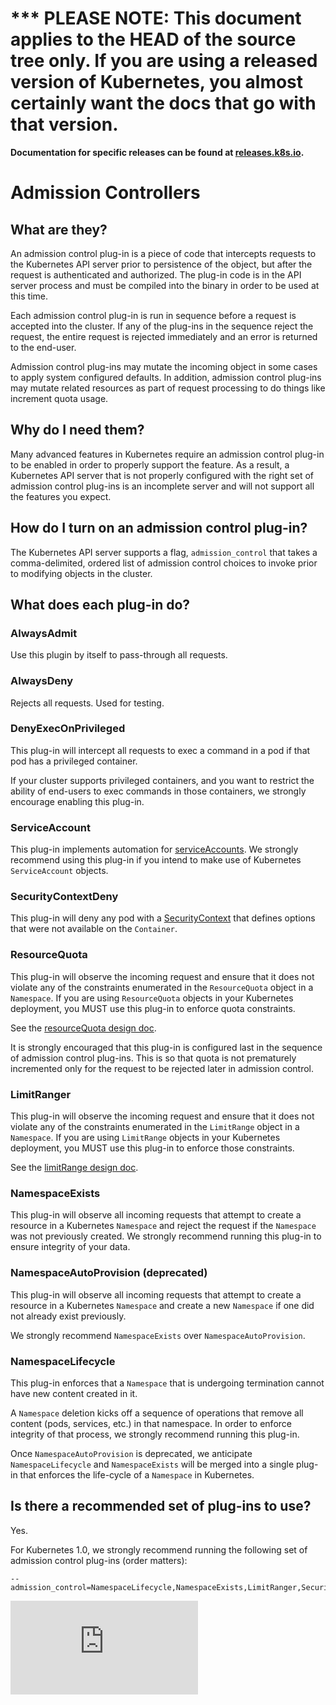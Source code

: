 <!-- BEGIN MUNGE: UNVERSIONED_WARNING -->

<!-- BEGIN STRIP_FOR_RELEASE -->

<h1>*** PLEASE NOTE: This document applies to the HEAD of the source
tree only. If you are using a released version of Kubernetes, you almost
certainly want the docs that go with that version.</h1>

<strong>Documentation for specific releases can be found at
[releases.k8s.io](http://releases.k8s.io).</strong>

<!-- END STRIP_FOR_RELEASE -->

<!-- END MUNGE: UNVERSIONED_WARNING -->
# Admission Controllers

## What are they?

An admission control plug-in is a piece of code that intercepts requests to the Kubernetes
API server prior to persistence of the object, but after the request is authenticated
and authorized.  The plug-in code is in the API server process
and must be compiled into the binary in order to be used at this time.

Each admission control plug-in is run in sequence before a request is accepted into the cluster.  If
any of the plug-ins in the sequence reject the request, the entire request is rejected immediately
and an error is returned to the end-user.

Admission control plug-ins may mutate the incoming object in some cases to apply system configured
defaults.  In addition, admission control plug-ins may mutate related resources as part of request
processing to do things like increment quota usage.

## Why do I need them?

Many advanced features in Kubernetes require an admission control plug-in to be enabled in order
to properly support the feature.  As a result, a Kubernetes API server that is not properly
configured with the right set of admission control plug-ins is an incomplete server and will not
support all the features you expect.

## How do I turn on an admission control plug-in?

The Kubernetes API server supports a flag, ```admission_control``` that takes a comma-delimited,
ordered list of admission control choices to invoke prior to modifying objects in the cluster.

## What does each plug-in do?

### AlwaysAdmit

Use this plugin by itself to pass-through all requests.

### AlwaysDeny

Rejects all requests.  Used for testing.

### DenyExecOnPrivileged

This plug-in will intercept all requests to exec a command in a pod if that pod has a privileged container.

If your cluster supports privileged containers, and you want to restrict the ability of end-users to exec
commands in those containers, we strongly encourage enabling this plug-in.

### ServiceAccount

This plug-in implements automation for [serviceAccounts](service_accounts.md).
We strongly recommend using this plug-in if you intend to make use of Kubernetes ```ServiceAccount``` objects.

### SecurityContextDeny

This plug-in will deny any pod with a [SecurityContext](security_context.md) that defines options that were not available on the ```Container```.

### ResourceQuota

This plug-in will observe the incoming request and ensure that it does not violate any of the constraints
enumerated in the ```ResourceQuota``` object in a ```Namespace```.  If you are using ```ResourceQuota```
objects in your Kubernetes deployment, you MUST use this plug-in to enforce quota constraints.

See the [resourceQuota design doc](design/admission_control_resource_quota.md).

It is strongly encouraged that this plug-in is configured last in the sequence of admission control plug-ins.  This is
so that quota is not prematurely incremented only for the request to be rejected later in admission control.

### LimitRanger

This plug-in will observe the incoming request and ensure that it does not violate any of the constraints
enumerated in the ```LimitRange``` object in a ```Namespace```.  If you are using ```LimitRange``` objects in
your Kubernetes deployment, you MUST use this plug-in to enforce those constraints.

See the [limitRange design doc](design/admission_control_limit_range.md).

### NamespaceExists

This plug-in will observe all incoming requests that attempt to create a resource in a Kubernetes ```Namespace```
and reject the request if the ```Namespace``` was not previously created.  We strongly recommend running
this plug-in to ensure integrity of your data.

### NamespaceAutoProvision (deprecated)

This plug-in will observe all incoming requests that attempt to create a resource in a Kubernetes ```Namespace```
and create a new ```Namespace``` if one did not already exist previously.

We strongly recommend ```NamespaceExists``` over ```NamespaceAutoProvision```.

### NamespaceLifecycle

This plug-in enforces that a ```Namespace``` that is undergoing termination cannot have new content created in it.

A ```Namespace``` deletion kicks off a sequence of operations that remove all content (pods, services, etc.) in that
namespace.  In order to enforce integrity of that process, we strongly recommend running this plug-in.

Once ```NamespaceAutoProvision``` is deprecated, we anticipate ```NamespaceLifecycle``` and ```NamespaceExists``` will
be merged into a single plug-in that enforces the life-cycle of a ```Namespace``` in Kubernetes.

## Is there a recommended set of plug-ins to use?

Yes.

For Kubernetes 1.0, we strongly recommend running the following set of admission control plug-ins (order matters):

```shell
--admission_control=NamespaceLifecycle,NamespaceExists,LimitRanger,SecurityContextDeny,ServiceAccount,ResourceQuota
```


[![Analytics](https://kubernetes-site.appspot.com/UA-36037335-10/GitHub/docs/admission_controllers.md?pixel)]()
